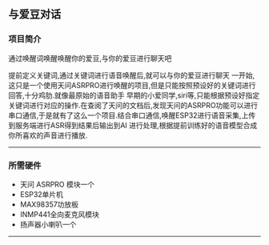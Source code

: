 ## 与爱豆对话
### 项目简介
<p>通过唤醒词唤醒唤醒你的爱豆,与你的爱豆进行聊天吧</p>
提前定义关键词,通过关键词进行语音唤醒后,就可以与你的爱豆进行聊天
一开始,这只是一个使用天问ASRPRO进行唤醒的项目,但是只能按照预设好的关键词进行回答,十分鸡肋.就像最原始的语音助手
早期的小爱同学,siri等,只能根据预设好指定关键词进行对应的操作.在查阅了天问的文档后,发现天问的ASRPRO功能可以进行串口通信,于是就有了这么一个项目.结合串口通信,唤醒ESP32进行语音采集,上传到服务端进行ASR得到结果后输出到AI
进行处理,根据提前训练好的语音模型合成你所喜欢的声音进行播放.

** **
### 所需硬件

- 天问 ASRPRO 模块一个
-  ESP32单片机
- MAX98357功放板
- INMP441全向麦克风模块
- 扬声器小喇叭一个

** **

